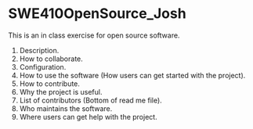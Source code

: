 # SWE410OpenSource_Josh
This is an in class exercise for open source software.
1. Description.
2. How to collaborate.
3. Configuration.
4. How to use the software (How users can get started with the project).
5. How to contribute.
6. Why the project is useful.
7. List of contributors (Bottom of read me file).
8. Who maintains the software.
9. Where users can get help with the project.
